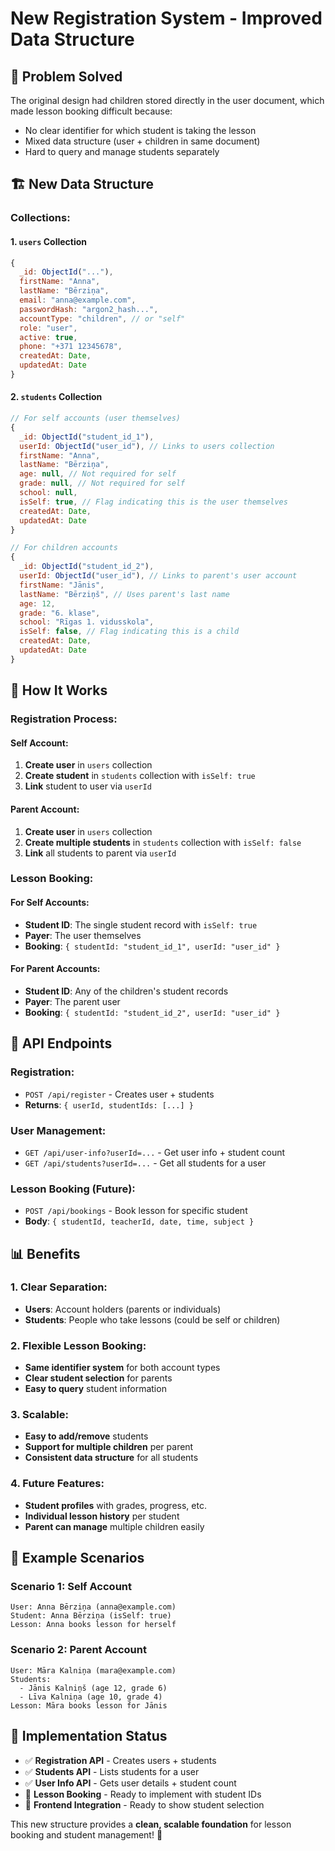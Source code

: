 # New Registration System - Improved Data Structure

## 🎯 **Problem Solved**

The original design had children stored directly in the user document, which made lesson booking difficult because:
- No clear identifier for which student is taking the lesson
- Mixed data structure (user + children in same document)
- Hard to query and manage students separately

## 🏗️ **New Data Structure**

### **Collections:**

#### **1. `users` Collection**
```javascript
{
  _id: ObjectId("..."),
  firstName: "Anna",
  lastName: "Bērziņa", 
  email: "anna@example.com",
  passwordHash: "argon2_hash...",
  accountType: "children", // or "self"
  role: "user",
  active: true,
  phone: "+371 12345678",
  createdAt: Date,
  updatedAt: Date
}
```

#### **2. `students` Collection**
```javascript
// For self accounts (user themselves)
{
  _id: ObjectId("student_id_1"),
  userId: ObjectId("user_id"), // Links to users collection
  firstName: "Anna",
  lastName: "Bērziņa",
  age: null, // Not required for self
  grade: null, // Not required for self
  school: null,
  isSelf: true, // Flag indicating this is the user themselves
  createdAt: Date,
  updatedAt: Date
}

// For children accounts
{
  _id: ObjectId("student_id_2"),
  userId: ObjectId("user_id"), // Links to parent's user account
  firstName: "Jānis",
  lastName: "Bērziņš", // Uses parent's last name
  age: 12,
  grade: "6. klase",
  school: "Rīgas 1. vidusskola",
  isSelf: false, // Flag indicating this is a child
  createdAt: Date,
  updatedAt: Date
}
```

## 🔗 **How It Works**

### **Registration Process:**

#### **Self Account:**
1. **Create user** in `users` collection
2. **Create student** in `students` collection with `isSelf: true`
3. **Link** student to user via `userId`

#### **Parent Account:**
1. **Create user** in `users` collection  
2. **Create multiple students** in `students` collection with `isSelf: false`
3. **Link** all students to parent via `userId`

### **Lesson Booking:**

#### **For Self Accounts:**
- **Student ID**: The single student record with `isSelf: true`
- **Payer**: The user themselves
- **Booking**: `{ studentId: "student_id_1", userId: "user_id" }`

#### **For Parent Accounts:**
- **Student ID**: Any of the children's student records
- **Payer**: The parent user
- **Booking**: `{ studentId: "student_id_2", userId: "user_id" }`

## 🚀 **API Endpoints**

### **Registration:**
- `POST /api/register` - Creates user + students
- **Returns**: `{ userId, studentIds: [...] }`

### **User Management:**
- `GET /api/user-info?userId=...` - Get user info + student count
- `GET /api/students?userId=...` - Get all students for a user

### **Lesson Booking (Future):**
- `POST /api/bookings` - Book lesson for specific student
- **Body**: `{ studentId, teacherId, date, time, subject }`

## 📊 **Benefits**

### **1. Clear Separation:**
- **Users**: Account holders (parents or individuals)
- **Students**: People who take lessons (could be self or children)

### **2. Flexible Lesson Booking:**
- **Same identifier system** for both account types
- **Clear student selection** for parents
- **Easy to query** student information

### **3. Scalable:**
- **Easy to add/remove** students
- **Support for multiple children** per parent
- **Consistent data structure** for all students

### **4. Future Features:**
- **Student profiles** with grades, progress, etc.
- **Individual lesson history** per student
- **Parent can manage** multiple children easily

## 🎯 **Example Scenarios**

### **Scenario 1: Self Account**
```
User: Anna Bērziņa (anna@example.com)
Student: Anna Bērziņa (isSelf: true)
Lesson: Anna books lesson for herself
```

### **Scenario 2: Parent Account**
```
User: Māra Kalniņa (mara@example.com) 
Students: 
  - Jānis Kalniņš (age 12, grade 6)
  - Līva Kalniņa (age 10, grade 4)
Lesson: Māra books lesson for Jānis
```

## 🔧 **Implementation Status**

- ✅ **Registration API** - Creates users + students
- ✅ **Students API** - Lists students for a user
- ✅ **User Info API** - Gets user details + student count
- 🔄 **Lesson Booking** - Ready to implement with student IDs
- 🔄 **Frontend Integration** - Ready to show student selection

This new structure provides a **clean, scalable foundation** for lesson booking and student management! 🎉
